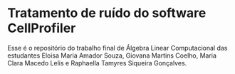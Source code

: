 # Tratamento de ruído do software CellProfiler
Esse é o repositório do trabalho final de Álgebra Linear Computacional das estudantes Eloisa Maria Amador Souza, Giovana Martins Coelho, Maria Clara Macedo Lelis e Raphaella Tamyres Siqueira Gonçalves. 
